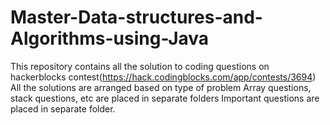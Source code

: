 # Master-Data-structures-and-Algorithms-using-Java
This repository contains all the solution to coding questions on hackerblocks contest(https://hack.codingblocks.com/app/contests/3694)  All the solutions are arranged based on type of problem Array questions, stack questions, etc are placed in separate folders Important questions are placed in separate folder.
